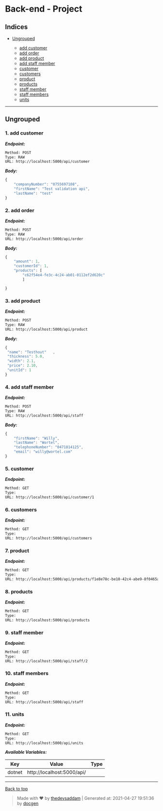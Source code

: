 
# Back-end - Project



## Indices

* [Ungrouped](#ungrouped)

  * [add customer](#1-add-customer)
  * [add order](#2-add-order)
  * [add product](#3-add-product)
  * [add staff member](#4-add-staff-member)
  * [customer](#5-customer)
  * [customers](#6-customers)
  * [product](#7-product)
  * [products](#8-products)
  * [staff member](#9-staff-member)
  * [staff members](#10-staff-members)
  * [units](#11-units)


--------


## Ungrouped



### 1. add customer



***Endpoint:***

```bash
Method: POST
Type: RAW
URL: http://localhost:5000/api/customer
```



***Body:***

```js        
{
    "companyNumber": "0755697108",
    "firstName": "Test validation api",
    "lastName": "test"
}
```



### 2. add order



***Endpoint:***

```bash
Method: POST
Type: RAW
URL: http://localhost:5000/api/order
```



***Body:***

```js        
{
    "amount": 1,
    "customerId": 1,
    "products": [
        "c62f54e4-fe3c-4c24-ab01-0112ef2d620c"
        ]

}
```



### 3. add product



***Endpoint:***

```bash
Method: POST
Type: RAW
URL: http://localhost:5000/api/product
```



***Body:***

```js        
{
 "name": "Testhout"   ,
 "thickness": 5.0,
 "width": 2.1,
 "price": 2.10,
 "unitId": 1
}
```



### 4. add staff member



***Endpoint:***

```bash
Method: POST
Type: RAW
URL: http://localhost:5000/api/staff
```



***Body:***

```js        
{
    "firstName": "Willy",
    "lastName": "Wortel",
    "telephoneNumber": "0471814125",
    "email": "willy@wortel.com"
}
```



### 5. customer



***Endpoint:***

```bash
Method: GET
Type: 
URL: http://localhost:5000/api/customer/1
```



### 6. customers



***Endpoint:***

```bash
Method: GET
Type: 
URL: http://localhost:5000/api/customers
```



### 7. product



***Endpoint:***

```bash
Method: GET
Type: 
URL: http://localhost:5000/api/products/f1e8e78c-be10-42c4-abe9-8f0465a2dcce
```



### 8. products



***Endpoint:***

```bash
Method: GET
Type: 
URL: http://localhost:5000/api/products
```



### 9. staff member



***Endpoint:***

```bash
Method: GET
Type: 
URL: http://localhost:5000/api/staff/2
```



### 10. staff members



***Endpoint:***

```bash
Method: GET
Type: 
URL: http://localhost:5000/api/staff
```



### 11. units



***Endpoint:***

```bash
Method: GET
Type: 
URL: http://localhost:5000/api/units
```



***Available Variables:***

| Key | Value | Type |
| --- | ------|-------------|
| dotnet | http://localhost:5000/api/ |  |



---
[Back to top](#back-end---project)
> Made with &#9829; by [thedevsaddam](https://github.com/thedevsaddam) | Generated at: 2021-04-27 19:51:36 by [docgen](https://github.com/thedevsaddam/docgen)
